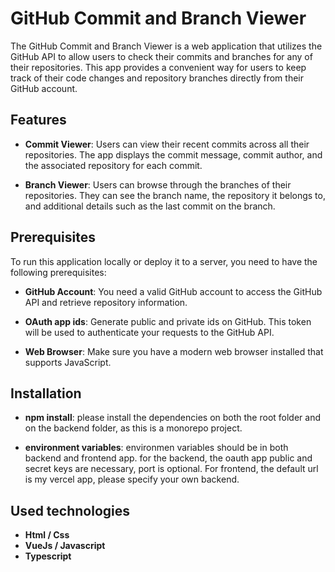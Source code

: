 # GitHub Commit and Branch Viewer

The GitHub Commit and Branch Viewer is a web application that utilizes the GitHub API to allow users to check their commits and branches for any of their repositories. This app provides a convenient way for users to keep track of their code changes and repository branches directly from their GitHub account.

## Features

- **Commit Viewer**: Users can view their recent commits across all their repositories. The app displays the commit message, commit author, and the associated repository for each commit.

- **Branch Viewer**: Users can browse through the branches of their repositories. They can see the branch name, the repository it belongs to, and additional details such as the last commit on the branch.

## Prerequisites

To run this application locally or deploy it to a server, you need to have the following prerequisites:

- **GitHub Account**: You need a valid GitHub account to access the GitHub API and retrieve repository information.

- **OAuth app ids**: Generate public and private ids on GitHub. This token will be used to authenticate your requests to the GitHub API.

- **Web Browser**: Make sure you have a modern web browser installed that supports JavaScript.

## Installation

- **npm install**: please install the dependencies on both the root folder and on the backend folder, as this is a monorepo project.

- **environment variables**: environmen variables should be in both backend and frontend app. for the backend, the oauth app public and secret keys are necessary, port is optional. For frontend, the default url is my vercel app, please specify your own backend.

## Used technologies 

- **Html / Css**
- **VueJs / Javascript**
- **Typescript**




